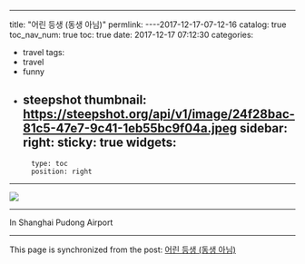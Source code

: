 
---
title: "어린 등생 (동생 아님)"
permlink: ----2017-12-17-07-12-16
catalog: true
toc_nav_num: true
toc: true
date: 2017-12-17 07:12:30
categories:
- travel
tags:
- travel
- funny
- steepshot
thumbnail: https://steepshot.org/api/v1/image/24f28bac-81c5-47e7-9c41-1eb55bc9f04a.jpeg
sidebar:
    right:
        sticky: true
widgets:
    -
        type: toc
        position: right
---


![](https://steepshot.org/api/v1/image/24f28bac-81c5-47e7-9c41-1eb55bc9f04a.jpeg)

-   --  -   - ---  -- - -  -- - -   -----   --  -  - ----  -    -   - --

In Shanghai Pudong Airport

- - -

This page is synchronized from the post: [어린 등생 (동생 아님)](https://steemit.com/@jack8831/----2017-12-17-07-12-16)
